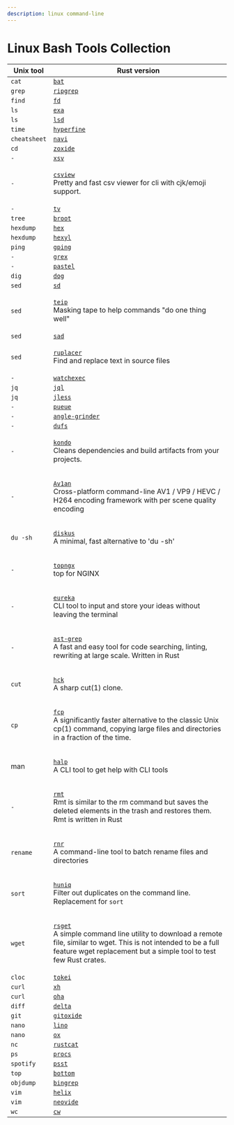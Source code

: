 ```yaml
---
description: linux command-line
---
```


# Linux Bash Tools Collection

| Unix tool    | Rust version                                                                                                                                                                                                                                                                         |
| ------------ | ------------------------------------------------------------------------------------------------------------------------------------------------------------------------------------------------------------------------------------------------------------------------------------ |
| `cat`        | [`bat`](https://github.com/sharkdp/bat)                                                                                                                                                                                                                                              |
| `grep`       | [`ripgrep`](https://github.com/BurntSushi/ripgrep)                                                                                                                                                                                                                                   |
| `find`       | [`fd`](https://github.com/sharkdp/fd)                                                                                                                                                                                                                                                |
| `ls`         | [`exa`](https://github.com/ogham/exa)                                                                                                                                                                                                                                                |
| `ls`         | [`lsd`](https://github.com/Peltoche/lsd)                                                                                                                                                                                                                                             |
| `time`       | [`hyperfine`](https://github.com/sharkdp/hyperfine)                                                                                                                                                                                                                                  |
| `cheatsheet` | [`navi`](https://github.com/denisidoro/navi)                                                                                                                                                                                                                                         |
| `cd`         | [`zoxide`](https://github.com/ajeetdsouza/zoxide)                                                                                                                                                                                                                                    |
| `-`          | [`xsv`](https://github.com/BurntSushi/xsv)                                                                                                                                                                                                                                           |
| `-`          | <p><a href="https://github.com/wfxr/csview"><code>csview</code></a><code></code><br><code></code>Pretty and fast csv viewer for cli with cjk/emoji support.</p>                                                                                                                      |
| `-`          | [`tv`](https://github.com/alexhallam/tv)                                                                                                                                                                                                                                             |
| `tree`       | [`broot`](https://github.com/Canop/broot)                                                                                                                                                                                                                                            |
| `hexdump`    | [`hex`](https://github.com/sitkevij/hex)                                                                                                                                                                                                                                             |
| `hexdump`    | [`hexyl`](https://github.com/sharkdp/hexyl)                                                                                                                                                                                                                                          |
| `ping`       | [`gping`](https://github.com/orf/gping)                                                                                                                                                                                                                                              |
| `-`          | [`grex`](https://github.com/pemistahl/grex)                                                                                                                                                                                                                                          |
| `-`          | [`pastel`](https://github.com/sharkdp/pastel)                                                                                                                                                                                                                                        |
| `dig`        | [`dog`](https://github.com/ogham/dog)                                                                                                                                                                                                                                                |
| `sed`        | [`sd`](https://github.com/chmln/sd)                                                                                                                                                                                                                                                  |
| `sed`        | <p><a href="https://github.com/greymd/teip"><code>teip</code></a><code></code><br><code></code>Masking tape to help commands "do one thing well"</p>                                                                                                                                 |
| `sed`        | [`sad`](https://github.com/ms-jpq/sad)                                                                                                                                                                                                                                               |
| `sed`        | <p><a href="https://github.com/your-tools/ruplacer"><code>ruplacer</code></a><code></code><br><code></code>Find and replace text in source files</p>                                                                                                                                 |
| `-`          | [`watchexec`](https://github.com/watchexec/watchexec)                                                                                                                                                                                                                                |
| `jq`         | [`jql`](https://github.com/yamafaktory/jql)                                                                                                                                                                                                                                          |
| `jq`         | [`jless`](https://github.com/PaulJuliusMartinez/jless)                                                                                                                                                                                                                               |
| `-`          | [`pueue`](https://github.com/Nukesor/pueue)                                                                                                                                                                                                                                          |
| `-`          | [`angle-grinder`](https://github.com/rcoh/angle-grinder)                                                                                                                                                                                                                             |
| `-`          | [`dufs`](https://github.com/sigoden/dufs)                                                                                                                                                                                                                                            |
| `-`          | <p><a href="https://github.com/tbillington/kondo"><code>kondo</code></a> <code></code> <br><code></code>Cleans dependencies and build artifacts from your projects.</p>                                                                                                              |
| `-`          | <p><a href="https://github.com/master-of-zen/Av1an"><code>Av1an</code></a><code></code><br><code></code>Cross-platform command-line AV1 / VP9 / HEVC / H264 encoding framework with per scene quality encoding</p>                                                                   |
| `du -sh`     | <p><a href="https://github.com/sharkdp/diskus"><code>diskus</code></a><code></code><br><code></code>A minimal, fast alternative to 'du -sh'</p>                                                                                                                                      |
| `-`          | <p><a href="https://github.com/gsquire/topngx"><code>topngx</code></a><code></code><br><code></code>top for NGINX</p>                                                                                                                                                                |
| `-`          | <p><a href="https://github.com/simeg/eureka"><code>eureka</code></a><code></code><br><code></code>CLI tool to input and store your ideas without leaving the terminal</p>                                                                                                            |
| `-`          | <p><a href="https://github.com/ast-grep/ast-grep"><code>ast-grep</code></a><code></code><br><code></code>A fast and easy tool for code searching, linting, rewriting at large scale. Written in Rust</p>                                                                             |
| `cut`        | <p><a href="https://github.com/sstadick/hck"><code>hck</code></a><code></code><br><code></code>A sharp cut(1) clone.</p>                                                                                                                                                             |
| `cp`         | <p><a href="https://github.com/Svetlitski/fcp"><code>fcp</code></a><code></code><br><code></code>A significantly faster alternative to the classic Unix cp(1) command, copying large files and directories in a fraction of the time.</p>                                            |
| man          | <p><a href="https://github.com/orhun/halp"><code>halp</code></a><code></code><br><code></code>A CLI tool to get help with CLI tools</p>                                                                                                                                              |
| `-`          | <p><a href="https://github.com/AmineZouitine/rmt.rs"><code>rmt</code></a><code></code><br><code></code>Rmt is similar to the rm command but saves the deleted elements in the trash and restores them. Rmt is written in Rust</p>                                                    |
| `rename`     | <p><a href="https://github.com/ismaelgv/rnr"><code>rnr</code></a><code></code><br><code></code>A command-line tool to batch rename files and directories</p>                                                                                                                         |
| `sort`       | <p><a href="https://github.com/koraa/huniq"><code>huniq</code></a><code></code><br><code></code>Filter out duplicates on the command line. Replacement for <code>sort | uniq</code> optimized for speed (10x faster) when sorting is not needed.</p>                                 |
| `wget`       | <p><a href="https://github.com/otavio/rsget"><code>rsget</code></a><code></code><br><code></code>A simple command line utility to download a remote file, similar to wget. This is not intended to be a full feature wget replacement but a simple tool to test few Rust crates.</p> |
| `cloc`       | [`tokei`](https://github.com/XAMPPRocky/tokei)                                                                                                                                                                                                                                       |
| `curl`       | [`xh`](https://github.com/ducaale/xh)                                                                                                                                                                                                                                                |
| `curl`       | [`oha`](https://github.com/hatoo/oha)                                                                                                                                                                                                                                                |
| `diff`       | [`delta`](https://github.com/dandavison/delta)                                                                                                                                                                                                                                       |
| `git`        | [`gitoxide`](https://github.com/Byron/gitoxide)                                                                                                                                                                                                                                      |
| `nano`       | [`lino`](https://github.com/ahmednooor/lino)                                                                                                                                                                                                                                         |
| `nano`       | [`ox`](https://github.com/curlpipe/ox)                                                                                                                                                                                                                                               |
| `nc`         | [`rustcat`](https://github.com/robiot/rustcat)                                                                                                                                                                                                                                       |
| `ps`         | [`procs`](https://github.com/dalance/procs)                                                                                                                                                                                                                                          |
| `spotify`    | [`psst`](https://github.com/jpochyla/psst)                                                                                                                                                                                                                                           |
| `top`        | [`bottom`](https://github.com/ClementTsang/bottom)                                                                                                                                                                                                                                   |
| `objdump`    | [`bingrep`](https://github.com/m4b/bingrep)                                                                                                                                                                                                                                          |
| `vim`        | [`helix`](https://github.com/helix-editor/helix)                                                                                                                                                                                                                                     |
| `vim`        | [`neovide`](https://github.com/neovide/neovide)                                                                                                                                                                                                                                      |
| `wc`         | [`cw`](https://github.com/Freaky/cw)                                                                                                                                                                                                                                                 |

